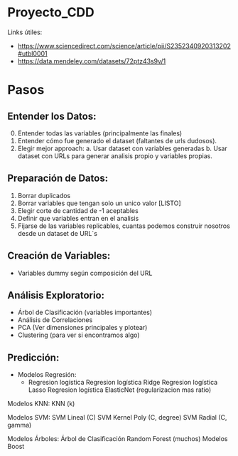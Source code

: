 # Proyecto_CDD

Links útiles:

* https://www.sciencedirect.com/science/article/pii/S2352340920313202#utbl0001
* https://data.mendeley.com/datasets/72ptz43s9v/1

# Pasos

## Entender los Datos:

0. Entender todas las variables (principalmente las finales)
1. Entender cómo fue generado el dataset (faltantes de urls dudosos).
2. Elegir mejor approach:
	a. Usar dataset con variables generadas
	b. Usar dataset con URLs para generar analisis propio y variables propias.

## Preparación de Datos: 

1. Borrar duplicados 
2. Borrar variables que tengan solo un unico valor [LISTO]
3. Elegir corte de cantidad de -1 aceptables 
4. Definir que variables entran en el analisis  
5. Fijarse de las variables replicables, cuantas podemos construir nosotros desde un dataset de URL´s

## Creación de Variables:

* Variables dummy según composición del URL

## Análisis Exploratorio: 

* Árbol de Clasificación (variables importantes)
* Análisis de Correlaciones
* PCA (Ver dimensiones principales y plotear)
* Clustering (para ver si encontramos algo)

## Predicción: 

* Modelos Regresión:
	* Regresion logística
	Regresion logística Ridge 
	Regresion logística Lasso 
	Regresion logística ElasticNet (regularizacion mas ratio)

Modelos KNN:
	KNN (k)
	
Modelos SVM:
	SVM Lineal (C)
	SVM Kernel Poly (C, degree)
	SVM Radial (C, gamma)
	
Modelos Árboles:
	Árbol de Clasificación
	Random Forest (muchos) 
	Modelos Boost
